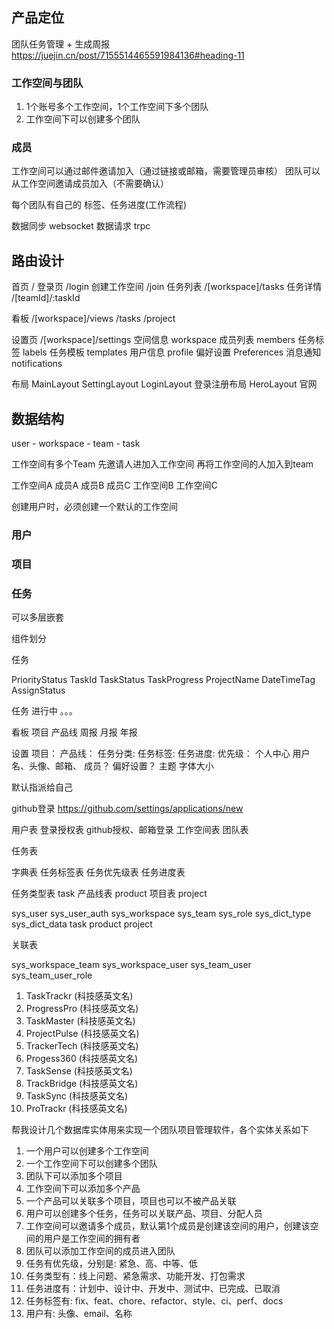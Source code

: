 ## 产品定位

团队任务管理 + 生成周报
https://juejin.cn/post/7155514465591984136#heading-11
### 工作空间与团队

1. 1个账号多个工作空间，1个工作空间下多个团队
2. 工作空间下可以创建多个团队

### 成员

工作空间可以通过邮件邀请加入（通过链接或邮箱，需要管理员审核）
团队可以从工作空间邀请成员加入（不需要确认）

每个团队有自己的 标签、任务进度(工作流程)



数据同步 websocket
数据请求 trpc


## 路由设计

首页 /
登录页 /login
创建工作空间 /join
任务列表 /[workspace]/tasks
  任务详情 /[teamId]/:taskId


看板 /[workspace]/views
  /tasks
  /project

设置页 /[workspace]/settings
  空间信息 workspace
  成员列表 members
  任务标签 labels
  任务模板 templates
  用户信息 profile
  偏好设置 Preferences
  消息通知 notifications

布局 
MainLayout
SettingLayout
LoginLayout 登录注册布局
HeroLayout 官网


## 数据结构

user - workspace - team - task

工作空间有多个Team
先邀请人进加入工作空间
再将工作空间的人加入到team

工作空间A 成员A 成员B 成员C
工作空间B
工作空间C

创建用户时，必须创建一个默认的工作空间

### 用户

### 项目

### 任务

 可以多层嵌套

组件划分

任务


PriorityStatus
TaskId
TaskStatus
TaskProgress
ProjectName
DateTimeTag
AssignStatus

任务
  进行中 。。。
  
看板
  项目
  产品线
  周报
  月报
  年报

设置
  项目：
  产品线：
  任务分类:
  任务标签:
  任务进度:
  优先级：
  个人中心
    用户名、头像、邮箱、
  成员？
  偏好设置？
    主题
    字体大小
 

 默认指派给自己


 github登录
 https://github.com/settings/applications/new

 用户表
 登录授权表 github授权、邮箱登录
 工作空间表
 团队表
 
 任务表
 
 字典表
  任务标签表
  任务优先级表
  任务进度表

 任务类型表 task
 产品线表 product
 项目表 project

sys_user
sys_user_auth
sys_workspace
sys_team
sys_role
sys_dict_type
sys_dict_data
task
product
project

关联表

sys_workspace_team
sys_workspace_user
sys_team_user
sys_team_user_role

1. TaskTrackr (科技感英文名)
2. ProgressPro (科技感英文名)
3. TaskMaster (科技感英文名)
4. ProjectPulse (科技感英文名)
5. TrackerTech (科技感英文名)
6. Progess360 (科技感英文名)
7. TaskSense (科技感英文名)
8. TrackBridge (科技感英文名)
9. TaskSync (科技感英文名)
10. ProTrackr (科技感英文名)


帮我设计几个数据库实体用来实现一个团队项目管理软件，各个实体关系如下

1. 一个用户可以创建多个工作空间
2. 一个工作空间下可以创建多个团队
3. 团队下可以添加多个项目
4. 工作空间下可以添加多个产品
5. 一个产品可以关联多个项目，项目也可以不被产品关联
6. 用户可以创建多个任务，任务可以关联产品、项目、分配人员
7. 工作空间可以邀请多个成员，默认第1个成员是创建该空间的用户，创建该空间的用户是工作空间的拥有者
8. 团队可以添加工作空间的成员进入团队
9. 任务有优先级，分别是: 紧急、高、中等、低
10. 任务类型有：线上问题、紧急需求、功能开发、打包需求
11. 任务进度有：计划中、设计中、开发中、测试中、已完成、已取消
12. 任务标签有: fix、feat、chore、refactor、style、ci、perf、docs
13. 用户有: 头像、email、名称